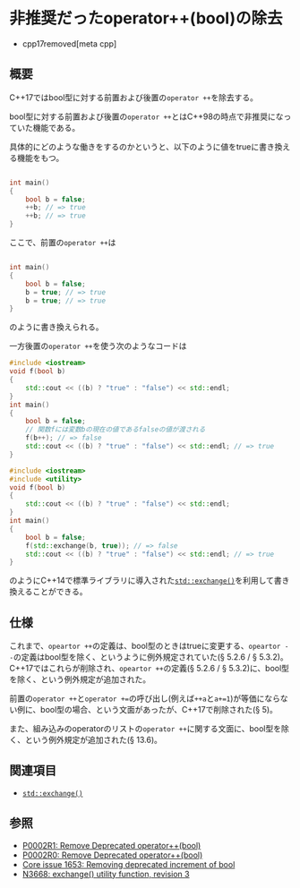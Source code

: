# 非推奨だったoperator++(bool)の除去

* cpp17removed[meta cpp]

<!-- markdownlint-disable MD004 MD009 MD031 MD032 MD040 -->

## 概要

C++17ではbool型に対する前置および後置の`operator ++`を除去する。

bool型に対する前置および後置の`operator ++`とはC++98の時点で非推奨になっていた機能である。

具体的にどのような働きをするのかというと、以下のように値をtrueに書き換える機能をもつ。

```cpp

int main()
{
    bool b = false;
    ++b; // => true
    ++b; // => true
}
```

ここで、前置の`operator ++`は

```cpp

int main()
{
    bool b = false;
    b = true; // => true
    b = true; // => true
}
```

のように書き換えられる。

一方後置の`operator ++`を使う次のようなコードは

```cpp
#include <iostream>
void f(bool b)
{
    std::cout << ((b) ? "true" : "false") << std::endl;
}
int main()
{
    bool b = false;
    // 関数fには変数bの現在の値であるfalseの値が渡される
    f(b++); // => false
    std::cout << ((b) ? "true" : "false") << std::endl; // => true
}
```

```cpp
#include <iostream>
#include <utility>
void f(bool b)
{
    std::cout << ((b) ? "true" : "false") << std::endl;
}
int main()
{
    bool b = false;
    f(std::exchange(b, true)); // => false
    std::cout << ((b) ? "true" : "false") << std::endl; // => true
}
```

のようにC++14で標準ライブラリに導入された[`std::exchange()`](/reference/utility/exchange.md)を利用して書き換えることができる。

## 仕様

これまで、`opeartor ++`の定義は、bool型のときはtrueに変更する、`opeartor --`の定義はbool型を除く、というように例外規定されていた(§ 5.2.6 / § 5.3.2)。  
C++17ではこれらが削除され、`opeartor ++`の定義(§ 5.2.6 / § 5.3.2)に、bool型を除く、という例外規定が追加された。

前置の`operator ++`と`operator +=`の呼び出し(例えば`++a`と`a+=1`)が等価にならない例に、bool型の場合、という文面があったが、C++17で削除された(§ 5)。

また、組み込みのoperatorのリストの`operator ++`に関する文面に、bool型を除く、という例外規定が追加された(§ 13.6)。

## 関連項目

- [`std::exchange()`](/reference/utility/exchange.md)

## 参照

- [P0002R1: Remove Deprecated operator++(bool)](http://www.open-std.org/jtc1/sc22/wg21/docs/papers/2015/p0002r1.html)
- [P0002R0: Remove Deprecated operator++(bool)](http://www.open-std.org/jtc1/sc22/wg21/docs/papers/2015/p0002r0.html)
- [Core issue 1653: Removing deprecated increment of bool](http://www.open-std.org/jtc1/sc22/wg21/docs/papers/2014/n4192.html#1653)
- [N3668: exchange() utility function, revision 3](http://www.open-std.org/jtc1/sc22/wg21/docs/papers/2013/n3668)
